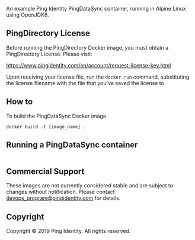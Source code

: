 An example Ping Identity PingDataSync container, running in Alpine Linux using OpenJDK8.

## PingDirectory License
Before running the PingDirectory Docker image, you must obtain a PingDirectory License.  Please visit:

   https://www.pingidentity.com/en/account/request-license-key.html

Upon receiving your license file, run the ```docker run``` command, substituting the license filename with the file that you've saved the license to.

## How to
To build the PingDataSync Docker image
```
docker build -t [image_name] .
```

## Running a PingDataSync container

```
```

## Commercial Support
These images are not currently considered stable and are subject to changes without notification.
Please contact devops_program@pingidentity.com for details.

## Copyright
Copyright © 2019 Ping Identity. All rights reserved.
